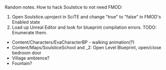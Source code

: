 Random notes. How to hack Soulstice to not need FMOD:

1) Open Soulstice.uproject in SciTE and change "true" to "false" in FMOD's Enabled state
2) Load up Unreal Editor and look for blueprint compilation errors. TODO: Enumerate them.
- Content/Characters/EvaCharacterBP - walking animation(?)
- Content/Maps/SoulsticeSchool and _2: Open Level Blueprint, open/close bedroom door
- Village ambience?
- Fountain?
